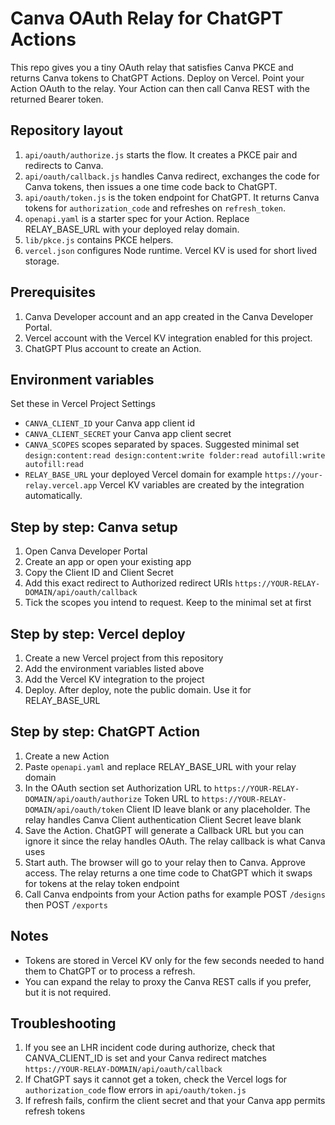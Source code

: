 # Canva OAuth Relay for ChatGPT Actions

This repo gives you a tiny OAuth relay that satisfies Canva PKCE and returns Canva tokens to ChatGPT Actions. Deploy on Vercel. Point your Action OAuth to the relay. Your Action can then call Canva REST with the returned Bearer token.

## Repository layout
1. `api/oauth/authorize.js` starts the flow. It creates a PKCE pair and redirects to Canva.
2. `api/oauth/callback.js` handles Canva redirect, exchanges the code for Canva tokens, then issues a one time code back to ChatGPT.
3. `api/oauth/token.js` is the token endpoint for ChatGPT. It returns Canva tokens for `authorization_code` and refreshes on `refresh_token`.
4. `openapi.yaml` is a starter spec for your Action. Replace RELAY_BASE_URL with your deployed relay domain.
5. `lib/pkce.js` contains PKCE helpers.
6. `vercel.json` configures Node runtime. Vercel KV is used for short lived storage.

## Prerequisites
1. Canva Developer account and an app created in the Canva Developer Portal.
2. Vercel account with the Vercel KV integration enabled for this project.
3. ChatGPT Plus account to create an Action.

## Environment variables
Set these in Vercel Project Settings
- `CANVA_CLIENT_ID` your Canva app client id
- `CANVA_CLIENT_SECRET` your Canva app client secret
- `CANVA_SCOPES` scopes separated by spaces. Suggested minimal set
  `design:content:read design:content:write folder:read autofill:write autofill:read`
- `RELAY_BASE_URL` your deployed Vercel domain for example `https://your-relay.vercel.app`
Vercel KV variables are created by the integration automatically.

## Step by step: Canva setup
1. Open Canva Developer Portal
2. Create an app or open your existing app
3. Copy the Client ID and Client Secret
4. Add this exact redirect to Authorized redirect URIs
   `https://YOUR-RELAY-DOMAIN/api/oauth/callback`
5. Tick the scopes you intend to request. Keep to the minimal set at first

## Step by step: Vercel deploy
1. Create a new Vercel project from this repository
2. Add the environment variables listed above
3. Add the Vercel KV integration to the project
4. Deploy. After deploy, note the public domain. Use it for RELAY_BASE_URL

## Step by step: ChatGPT Action
1. Create a new Action
2. Paste `openapi.yaml` and replace RELAY_BASE_URL with your relay domain
3. In the OAuth section set
   Authorization URL to `https://YOUR-RELAY-DOMAIN/api/oauth/authorize`
   Token URL to `https://YOUR-RELAY-DOMAIN/api/oauth/token`
   Client ID leave blank or any placeholder. The relay handles Canva Client authentication
   Client Secret leave blank
4. Save the Action. ChatGPT will generate a Callback URL but you can ignore it since the relay handles OAuth. The relay callback is what Canva uses
5. Start auth. The browser will go to your relay then to Canva. Approve access. The relay returns a one time code to ChatGPT which it swaps for tokens at the relay token endpoint
6. Call Canva endpoints from your Action paths for example POST `/designs` then POST `/exports`

## Notes
- Tokens are stored in Vercel KV only for the few seconds needed to hand them to ChatGPT or to process a refresh.
- You can expand the relay to proxy the Canva REST calls if you prefer, but it is not required.

## Troubleshooting
1. If you see an LHR incident code during authorize, check that CANVA_CLIENT_ID is set and your Canva redirect matches `https://YOUR-RELAY-DOMAIN/api/oauth/callback`
2. If ChatGPT says it cannot get a token, check the Vercel logs for `authorization_code` flow errors in `api/oauth/token.js`
3. If refresh fails, confirm the client secret and that your Canva app permits refresh tokens

